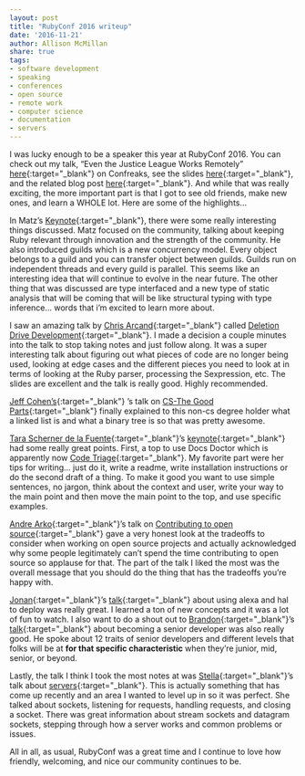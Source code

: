 ```yaml
---
layout: post
title: "RubyConf 2016 writeup"
date: '2016-11-21'
author: Allison McMillan
share: true
tags:
- software development
- speaking
- conferences
- open source
- remote work
- computer science
- documentation
- servers
---
```



I was lucky enough to be a speaker this year at RubyConf 2016. You can check out my talk, “Even the Justice League Works Remotely” [here](http://confreaks.tv/videos/rubyconf2016-even-the-justice-league-works-remotely){:target="_blank"} on Confreaks, see the slides [here](https://speakerdeck.com/asheren/even-the-justice-league-works-remotely){:target="_blank"}, and the related blog post [here](http://collectiveidea.com/blog/archives/2016/11/21/even-the-justice-league-works-remotely){:target="_blank"}. And while that was really exciting, the more important part is that I got to see old friends, make new ones, and learn a WHOLE lot. Here are some of the highlights…

In Matz’s [Keynote](http://confreaks.tv/videos/rubyconf2016-opening-keynote){:target="_blank"}, there were some really interesting things discussed. Matz focused on the community, talking about keeping Ruby relevant through innovation and the strength of the community. He also introduced guilds which is a new concurrency model. Every object belongs to a guild and you can transfer object between guilds. Guilds run on independent threads and every guild is parallel. This seems like an interesting idea that will continue to evolve in the near future. The other thing that was discussed are type interfaced and a new type of static analysis that will be coming that will be like structural typing with type inference… words that i’m excited to learn more about.

I saw an amazing talk by [Chris Arcand](https://twitter.com/chrisarcand){:target="_blank"} called [Deletion Drive Development](http://confreaks.tv/videos/rubyconf2016-deletion-driven-development-code-to-delete-code){:target="_blank"}. I made a decision a couple minutes into the talk to stop taking notes and just follow along. It was a super interesting talk about figuring out what pieces of code are no longer being used, looking at edge cases and the different pieces you need to look at in terms of looking at the Ruby parser, processing the Sexpression, etc. The slides are excellent and the talk is really good. Highly recommended.

[Jeff Cohen’s](http:///www.twitter.com/jeffcohen){:target="_blank"} ’s talk on [CS-The Good Parts](http://confreaks.tv/videos/rubyconf2016-computer-science-the-good-parts){:target="_blank"} finally explained to this non-cs degree holder what a linked list is and what a binary tree is so that was pretty awesome.

[Tara Scherner de la Fuente](https://twitter.com/mediaremedial){:target="_blank"}’s [keynote](http://confreaks.tv/videos/rubyconf2016-you-have-the-empathy-of-a-goat-documenting-for-the-user){:target="_blank"} had some really great points. First, a top to use  Docs Doctor which is apparently now [Code Triage](https://www.codetriage.com/){:target="_blank"}. My favorite part were her tips for writing… just do it, write a readme, write installation instructions or do the second draft of a thing. To make it good you want to use simple sentences, no jargon, think about the context and user, write your way to the main point and then move the main point to the top, and use specific examples.

[Andre Arko](https://twitter.com/indirect){:target="_blank"}’s talk on [Contributing to open source](http://confreaks.tv/videos/rubyconf2016-from-no-oss-experience-to-the-core-team-in-15-minutes-a-day){:target="_blank"} gave a very honest look at the tradeoffs to consider when working on open source projects and actually acknowledged why some people legitimately can’t spend the time contributing to open source so applause for that. The part of the talk I liked the most was the overall message that you should do the thing that has the tradeoffs you’re happy with.

[Jonan](https://twitter.com/thejonanshow){:target="_blank"}’s [talk](http://confreaks.tv/videos/rubyconf2016-building-hal-running-ruby-with-your-voice){:target="_blank"} about using alexa and hal to deploy was really great. I learned a ton of new concepts and it was a lot of fun to watch. I also want to do a shout out to [Brandon](https://twitter.com/tehviking){:target="_blank"}’s [talk](http://confreaks.tv/videos/rubyconf2016-the-long-strange-trip-of-a-senior-developer){:target="_blank"} about becoming a senior developer was also really good. He spoke about 12 traits of senior developers and different levels that folks will be at **for that specific characteristic** when they’re junior, mid, senior, or beyond.

Lastly, the talk I think I took the most notes at was [Stella](https://twitter.com/practice_cactus){:target="_blank"}’s talk about [servers](http://confreaks.tv/videos/rubyconf2016-the-little-server-that-could){:target="_blank"}. This is actually something that has come up recently and an area I wanted to level up in so it was perfect. She talked about sockets, listening for requests, handling requests, and closing a socket. There was great information about stream sockets and datagram sockets, stepping through how a server works and common problems or issues.

All in all, as usual, RubyConf was a great time and I continue to love how friendly, welcoming, and nice our community continues to be.
